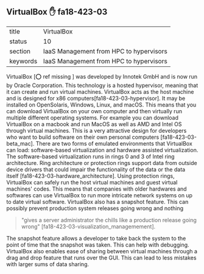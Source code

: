 ## VirtualBox :hand: fa18-423-03



|          |                                         |
| -------- | --------------------------------------- |
| title    | VirtualBox                              | 
| status   | 10                                      |
| section  | IaaS Management from HPC to hypervisors |
| keywords | IaaS Management from HPC to hypervisors |


VirtualBox [:o: ref missing ] was developed by Innotek GmbH and is now run by Oracle Corporation. This technology is a hosted hypervisor, meaning that it can create and run virtual machines. VirtualBox acts as the host machine and is designed for x86 computers[fa18-423-03-hypervisor]. It may be installed on OpenSolaris, Windows, Linux, and macOS. This means that you can download VirtualBox on your own computer and then virtually run multiple different operating systems. For example you can download VirtualBox on a macbook and run MacOS as well as AMD and Intel OS through virtual machines. This is a very attractive design for developers who want to build software on their own personal computers [fa18-423-03-beta_mac]. There are two forms of emulated environments that VirtualBox can load: software-based virtualization and hardware assisted virtualization. The software-based virtualization runs in rings 0 and 3 of Intel ring architecture. Ring architecture or protection rings support data from outside device drivers that could impair the functionality of the data or the data itself [fa18-423-03-hardware_architecture]. Using protection rings, VirtualBox can safely run the host virtual machines and guest virtual machines' codes. This means that companies with older hardwares and softwares can use VirtualBox to run more intricate network systems on up to date virtual software. VirtualBox also has a snapshot feature. This can possibly prevent production system releases going wrong and nothing 

> "gives a server administrator the chills like a production release going wrong" [fa18-423-03-visualization_managemement]. 

The snapshot feature allows a developer to take back the system to the point of time that the snapshot was taken. This can help with debugging. VirtualBox also enables ease of sharing between virtual machines through a drag and drop feature that runs over the GUI. This can lead to less mistakes with larger sums of data sharing.


